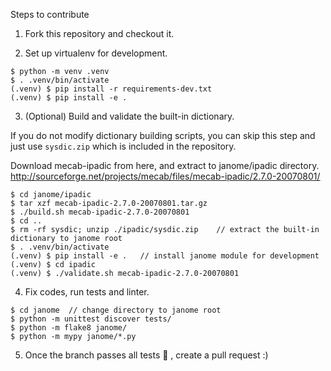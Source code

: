 
Steps to contribute

1. Fork this repository and checkout it.

2. Set up virtualenv for development.

  ```
  $ python -m venv .venv
  $ . .venv/bin/activate
  (.venv) $ pip install -r requirements-dev.txt
  (.venv) $ pip install -e .
  ```

3. (Optional) Build and validate the built-in dictionary.

  If you do not modify dictionary building scripts, you can skip this step and just use `sysdic.zip` which is included in the repository.

  Download mecab-ipadic from here, and extract to janome/ipadic directory.
  http://sourceforge.net/projects/mecab/files/mecab-ipadic/2.7.0-20070801/

  ```
  $ cd janome/ipadic
  $ tar xzf mecab-ipadic-2.7.0-20070801.tar.gz
  $ ./build.sh mecab-ipadic-2.7.0-20070801
  $ cd ..
  $ rm -rf sysdic; unzip ./ipadic/sysdic.zip    // extract the built-in dictionary to janome root
  $ . .venv/bin/activate
  (.venv) $ pip install -e .   // install janome module for development
  (.venv) $ cd ipadic 
  (.venv) $ ./validate.sh mecab-ipadic-2.7.0-20070801
  ```

4. Fix codes, run tests and linter.

  ```
  $ cd janome  // change directory to janome root
  $ python -m unittest discover tests/
  $ python -m flake8 janome/
  $ python -m mypy janome/*.py
  ```

5. Once the branch passes all tests :100: , create a pull request :)
